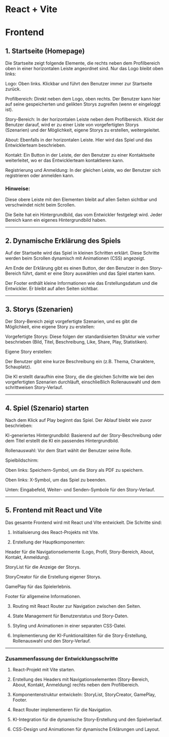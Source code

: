 # React + Vite

# Frontend

## 1. Startseite (Homepage)

Die Startseite zeigt folgende Elemente, die rechts neben dem Profilbereich oben in einer horizontalen Leiste angeordnet sind. Nur das Logo bleibt oben links:

Logo: Oben links. Klickbar und führt den Benutzer immer zur Startseite zurück.

Profilbereich: Direkt neben dem Logo, oben rechts. Der Benutzer kann hier auf seine gespeicherten und gelikten Storys zugreifen (wenn er eingeloggt ist).

Story-Bereich: In der horizontalen Leiste neben dem Profilbereich. Klickt der Benutzer darauf, wird er zu einer Liste von vorgefertigten Storys (Szenarien) und der Möglichkeit, eigene Storys zu erstellen, weitergeleitet.

About: Ebenfalls in der horizontalen Leiste. Hier wird das Spiel und das Entwicklerteam beschrieben.

Kontakt: Ein Button in der Leiste, der den Benutzer zu einer Kontaktseite weiterleitet, wo er das Entwicklerteam kontaktieren kann.

Registrierung und Anmeldung: In der gleichen Leiste, wo der Benutzer sich registrieren oder anmelden kann.


### Hinweise:

Diese obere Leiste mit den Elementen bleibt auf allen Seiten sichtbar und verschwindet nicht beim Scrollen.

Die Seite hat ein Hintergrundbild, das vom Entwickler festgelegt wird. Jeder Bereich kann ein eigenes Hintergrundbild haben.



---

## 2. Dynamische Erklärung des Spiels

Auf der Startseite wird das Spiel in kleinen Schritten erklärt. Diese Schritte werden beim Scrollen dynamisch mit Animationen (CSS) angezeigt.

Am Ende der Erklärung gibt es einen Button, der den Benutzer in den Story-Bereich führt, damit er eine Story auswählen und das Spiel starten kann.

Der Footer enthält kleine Informationen wie das Erstellungsdatum und die Entwickler. Er bleibt auf allen Seiten sichtbar.



---

## 3. Storys (Szenarien)

Der Story-Bereich zeigt vorgefertigte Szenarien, und es gibt die Möglichkeit, eine eigene Story zu erstellen:

Vorgefertigte Storys: Diese folgen der standardisierten Struktur wie vorher beschrieben (Bild, Titel, Beschreibung, Like, Share, Play, Statistiken).

Eigene Story erstellen:

Der Benutzer gibt eine kurze Beschreibung ein (z.B. Thema, Charaktere, Schauplatz).

Die KI erstellt daraufhin eine Story, die die gleichen Schritte wie bei den vorgefertigten Szenarien durchläuft, einschließlich Rollenauswahl und dem schrittweisen Story-Verlauf.




---

## 4. Spiel (Szenario) starten

Nach dem Klick auf Play beginnt das Spiel. Der Ablauf bleibt wie zuvor beschrieben:

KI-generiertes Hintergrundbild: Basierend auf der Story-Beschreibung oder dem Titel erstellt die KI ein passendes Hintergrundbild.

Rollenauswahl: Vor dem Start wählt der Benutzer seine Rolle.

Spielbildschirm:

Oben links: Speichern-Symbol, um die Story als PDF zu speichern.

Oben links: X-Symbol, um das Spiel zu beenden.

Unten: Eingabefeld, Weiter- und Senden-Symbole für den Story-Verlauf.




---

## 5. Frontend mit React und Vite

Das gesamte Frontend wird mit React und Vite entwickelt. Die Schritte sind:

1. Initialisierung des React-Projekts mit Vite.


2. Erstellung der Hauptkomponenten:

Header für die Navigationselemente (Logo, Profil, Story-Bereich, About, Kontakt, Anmeldung).

StoryList für die Anzeige der Storys.

StoryCreator für die Erstellung eigener Storys.

GamePlay für das Spielerlebnis.

Footer für allgemeine Informationen.



3. Routing mit React Router zur Navigation zwischen den Seiten.


4. State Management für Benutzerstatus und Story-Daten.


5. Styling und Animationen in einer separaten CSS-Datei.


6. Implementierung der KI-Funktionalitäten für die Story-Erstellung, Rollenauswahl und den Story-Verlauf.




---

### Zusammenfassung der Entwicklungsschritte

1. React-Projekt mit Vite starten.


2. Erstellung des Headers mit Navigationselementen (Story-Bereich, About, Kontakt, Anmeldung) rechts neben dem Profilbereich.


3. Komponentenstruktur entwickeln: StoryList, StoryCreator, GamePlay, Footer.


4. React Router implementieren für die Navigation.


5. KI-Integration für die dynamische Story-Erstellung und den Spielverlauf.


6. CSS-Design und Animationen für dynamische Erklärungen und Layout.